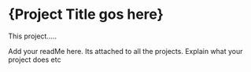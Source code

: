 # {Project Title gos here}
This project.....


Add your readMe here. Its attached to all the projects.
Explain what your project does etc
